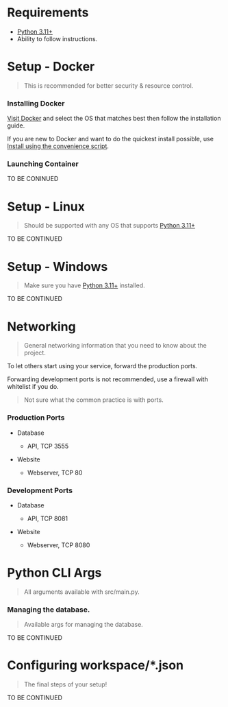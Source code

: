 # Requirements
* [Python 3.11+](https://www.python.org/downloads/) 
* Ability to follow instructions.



# Setup - Docker
> This is recommended for better security & resource control.
### Installing Docker
[Visit Docker](https://docs.docker.com/engine/install/) and select the OS that matches best then follow the installation guide.

If you are new to Docker and want to do the quickest install possible, use [Install using the convenience script](https://docs.docker.com/engine/install/debian/#install-using-the-convenience-script).

### Launching Container
TO BE CONINUED

# Setup - Linux
> Should be supported with any OS that supports [Python 3.11+](https://www.python.org/downloads/) 

TO BE CONTINUED

# Setup - Windows
> Make sure you have [Python 3.11+](https://www.python.org/downloads/) installed.

TO BE CONTINUED

# Networking
> General networking information that you need to know about the project.

To let others start using your service, forward the production ports.

Forwarding development ports is not recommended, use a firewall with whitelist if you do.

> Not sure what the common practice is with ports.
> 
### Production Ports
* Database
    * API, TCP 3555

* Website
    * Webserver, TCP 80

### Development Ports
* Database
    * API, TCP 8081

* Website
    * Webserver, TCP 8080


# Python CLI Args
> All arguments available with src/main.py.

### Managing the database.
> Available args for managing the database.

TO BE CONTINUED


# Configuring workspace/*.json
> The final steps of your setup!

TO BE CONTINUED